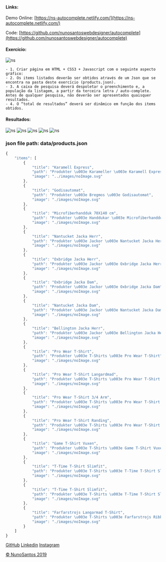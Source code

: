 #### Links:

Demo Online:
[https://ns-autocomplete.netlify.com/](https://ns-autocomplete.netlify.com/)

Code:
[https://github.com/nunosantoswebdesigner/autocomplete](https://github.com/nunosantoswebdesigner/autocomplete)



#### Exercício:
![ns](https://github.com/nunosantoswebdesigner/pdfs/blob/gh-pages/images/exercicio_1.png)
    
    - 1. Criar página em HTML + CSS3 + Javascript com o seguinte aspecto gráfico:
    - 2. Os items listados deverão ser obtidos através de um Json que se encontra na pasta deste exercício (products.json).
    - 3. A caixa de pesquisa deverá despoletar o preenchimento e, a população da listagem, a partir da terceira letra / auto-complete. Antes de qualquer pesquisa, não deverão ser apresentados quaisquer resultados.
    - 4. O “total de resultados” deverá ser dinâmico em função dos items obtidos.



#### Resultados:

![ns](https://github.com/nunosantoswebdesigner/pdfs/blob/gh-pages/images/exercicio_2.jpg)
![ns](https://github.com/nunosantoswebdesigner/pdfs/blob/gh-pages/images/exercicio_3.jpg)
![ns](https://github.com/nunosantoswebdesigner/pdfs/blob/gh-pages/images/exercicio_4.jpg)
![ns](https://github.com/nunosantoswebdesigner/pdfs/blob/gh-pages/images/exercicio_5.jpg)
![ns](https://github.com/nunosantoswebdesigner/pdfs/blob/gh-pages/images/exercicio_6.jpg)


### json file path: data/products.json
```javascript
{
	"items": [
		{
			"title": "Karamell Express",
			"path": "Produkter \u003e Karameller \u003e Karamell Express",
			"image": "../images/noImage.svg"
		},
		{
			"title": "Godisautomat",
			"path": "Produkter \u003e Bregmos \u003e Godisautomat",
			"image": "./images/noImage.svg"
		},
		{
			"title": "Microfiberhandduk 70X140 cm",
			"path": "Produkter \u003e Handdukar \u003e Microfiberhandduk 70X140 cm",
			"image": "./images/noImage.svg"
		},
		{
			"title": "Nantucket Jacka Herr",
			"path": "Produkter \u003e Jackor \u003e Nantucket Jacka Herr",
			"image": "./images/noImage.svg"
		},
		{
			"title": "Oxbridge Jacka Herr",
			"path": "Produkter \u003e Jackor \u003e Oxbridge Jacka Herr",
			"image": "./images/noImage.svg"
		},
		{
			"title": "Oxbridge Jacka Dam",
			"path": "Produkter \u003e Jackor \u003e Oxbridge Jacka Dam",
			"image": "./images/noImage.svg"
		},
		{
			"title": "Nantucket Jacka Dam",
			"path": "Produkter \u003e Jackor \u003e Nantucket Jacka Dam",
			"image": "./images/noImage.svg"
		},
		{
			"title": "Bellington Jacka Herr",
			"path": "Produkter \u003e Jackor \u003e Bellington Jacka Herr",
			"image": "./images/noImage.svg"
		},
		{
			"title": "Pro Wear T-Shirt",
			"path": "Produkter \u003e T-Shirts \u003e Pro Wear T-Shirt",
			"image": "./images/noImage.svg"
		},
		{
			"title": "Pro Wear T-Shirt Langardmad",
			"path": "Produkter \u003e T-Shirts \u003e Pro Wear T-Shirt Langardmad",
			"image": "./images/noImage.svg"
		},
		{
			"title": "Pro Wear T-Shirt 3/4 Arm",
			"path": "Produkter \u003e T-Shirts \u003e Pro Wear T-Shirt  3/4 Arm",
			"image": "./images/noImage.svg"
		},
		{
			"title": "Pro Wear T-Shirt Randing",
			"path": "Produkter \u003e T-Shirts \u003e Pro Wear T-Shirt Randing",
			"image": "./images/noImage.svg"
		},
		{
			"title": "Game T-Shirt Vuxen",
			"path": "Produkter \u003e T-Shirts \u003e Game T-Shirt Vuxen",
			"image": "./images/noImage.svg"
		},
		{
			"title": "T-Time T-Shirt Slimfit",
			"path": "Produkter \u003e T-Shirts \u003e T-Time T-Shirt Slimfit",
			"image": "./images/noImage.svg"
		},
		{
			"title": "T-Time T-Shirt Slimfit",
			"path": "Produkter \u003e T-Shirts \u003e T-Time T-Shirt Slimfit",
			"image": "./images/noImage.svg"
		},
		{
			"title": "Farfarstrojs Langarmad T-Shirt",
			"path": "Produkter \u003e T-Shirts \u003e Farfarstrojs Ribba Langarmad T-Shirt",
			"image": "./images/noImage.svg"
		}
	]
}
```

[GitHub](https://github.com/nunosantoswebdesigner)
[Linkedin](https://www.linkedin.com/in/nuno-santos-96b300125/)
[Instagram](https://www.instagram.com/nunosantos_webdesigner/)

[© NunoSantos 2019]()